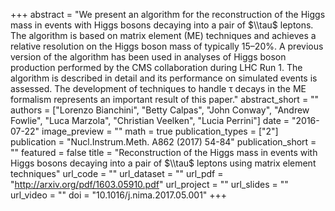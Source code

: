 +++
abstract = "We present an algorithm for the reconstruction of the Higgs mass in events with Higgs bosons decaying into a pair of $\\tau$ leptons. The algorithm is based on matrix element (ME) techniques and achieves a relative resolution on the Higgs boson mass of typically 15–20%. A previous version of the algorithm has been used in analyses of Higgs boson production performed by the CMS collaboration during LHC Run 1. The algorithm is described in detail and its performance on simulated events is assessed. The development of techniques to handle τ decays in the ME formalism represents an important result of this paper."
abstract_short = ""
authors = ["Lorenzo Bianchini", "Betty Calpas", "John Conway", "Andrew Fowlie", "Luca Marzola", "Christian Veelken", "Lucia Perrini"]
date = "2016-07-22"
image_preview = ""
math = true
publication_types = ["2"]
publication = "Nucl.Instrum.Meth. A862 (2017) 54-84"
publication_short = ""
featured = false
title = "Reconstruction of the Higgs mass in events with Higgs bosons decaying into a pair of $\\tau$ leptons using matrix element techniques"
url_code = ""
url_dataset = ""
url_pdf = "http://arxiv.org/pdf/1603.05910.pdf"
url_project = ""
url_slides = ""
url_video = ""
doi = "10.1016/j.nima.2017.05.001"
+++
